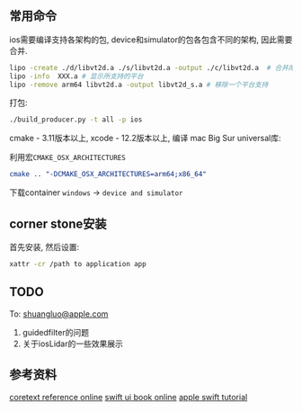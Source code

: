 ## 常用命令
ios需要编译支持各架构的包, device和simulator的包各包含不同的架构, 因此需要合并.
```bash
lipo -create ./d/libvt2d.a ./s/libvt2d.a -output ./c/libvt2d.a  # 合并库
lipo -info  XXX.a # 显示所支持的平台
lipo -remove arm64 libvt2d.a -output libvt2d_s.a # 移除一个平台支持
```

打包:
```bash
./build_producer.py -t all -p ios
```



cmake - 3.11版本以上, xcode - 12.2版本以上, 编译 mac Big Sur universal库:

利用宏`CMAKE_OSX_ARCHITECTURES` 

```cmake
cmake .. "-DCMAKE_OSX_ARCHITECTURES=arm64;x86_64"
```

下载container
`windows` -> `device and simulator` 

## corner stone安装
首先安装, 然后设置:

```bash
xattr -cr /path to application app
```

## TODO

To: shuangluo@apple.com
1. guidedfilter的问题
2. 关于iosLidar的一些效果展示

## 参考资料
[coretext reference online](https://developer.apple.com/library/archive/documentation/StringsTextFonts/Conceptual/CoreText_Programming/Overview/Overview.html)
[swift ui book online](https://www.hackingwithswift.com/books/ios-swiftui/integrating-core-image-with-swiftui)
[apple swift tutorial](https://developer.apple.com/tutorials/swiftui/creating-and-combining-views)